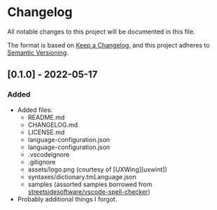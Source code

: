 # Changelog

All notable changes to this project will be documented in this file.

The format is based on [Keep a Changelog][keep-a-changelog],
and this project adheres to [Semantic Versioning][semantic-versioning].


<!-- ## [Unreleased] -->

## [0.1.0] - 2022-05-17
### Added
- Added files:
    - README.md
    - CHANGELOG.md
    - LICENSE.md
    - language-configuration.json
    - language-configuration.json
    - .vscodeignore
    - .gitignore
    - assets/logo.png (courtesy of [UXWing][uxwint])
    - syntaxes/dictionary.tmLanguage.json
    - samples (assorted samples borrowed from [streetsidesoftware/vscode-spell-checker][spell-checker-repo])
- Probably additional things I forgot.


<!-- ======================================================================= -->
<!-- Links                                                                   -->
<!-- ======================================================================= -->

<!-- ----------------------------------------------------------------------- -->
<!-- Releases                                                                -->
<!-- ----------------------------------------------------------------------- -->

[0.0.1]: https://github.com/tcd/vscode-dictionary-syntax/releases/tag/v0.0.1
[unreleased]: https://github.com/tcd/vscode-dictionary-syntax

<!-- ----------------------------------------------------------------------- -->
<!-- Misc.                                                                   -->
<!-- ----------------------------------------------------------------------- -->

[uxwing]: https://uxwing.com/
[spell-checker-repo]: https://github.com/streetsidesoftware/vscode-spell-checker
[semantic-versioning]: https://semver.org/spec/v2.0.0.html
[keep-a-changelog]: https://keepachangelog.com/en/1.0.0/

